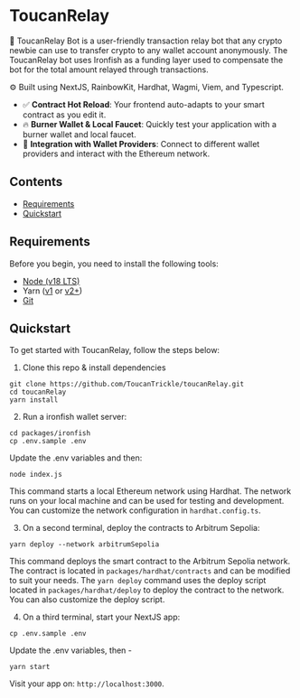 # ToucanRelay

🧪 ToucanRelay Bot is a user-friendly transaction relay bot that any crypto newbie can use to transfer crypto to any wallet account anonymously. The ToucanRelay bot uses Ironfish as a funding layer used to compensate the bot for the total amount relayed through transactions.

⚙️ Built using NextJS, RainbowKit, Hardhat, Wagmi, Viem, and Typescript.

- ✅ **Contract Hot Reload**: Your frontend auto-adapts to your smart contract as you edit it.
- 🔥 **Burner Wallet & Local Faucet**: Quickly test your application with a burner wallet and local faucet.
- 🔐 **Integration with Wallet Providers**: Connect to different wallet providers and interact with the Ethereum network.

## Contents

- [Requirements](#requirements)
- [Quickstart](#quickstart)

## Requirements

Before you begin, you need to install the following tools:

- [Node (v18 LTS)](https://nodejs.org/en/download/)
- Yarn ([v1](https://classic.yarnpkg.com/en/docs/install/) or [v2+](https://yarnpkg.com/getting-started/install))
- [Git](https://git-scm.com/downloads)

## Quickstart

To get started with ToucanRelay, follow the steps below:

1. Clone this repo & install dependencies

```
git clone https://github.com/ToucanTrickle/toucanRelay.git
cd toucanRelay
yarn install
```

2. Run a ironfish wallet server:

```
cd packages/ironfish
cp .env.sample .env
```

Update the .env variables and then:

```
node index.js
```

This command starts a local Ethereum network using Hardhat. The network runs on your local machine and can be used for testing and development. You can customize the network configuration in `hardhat.config.ts`.

3. On a second terminal, deploy the contracts to Arbitrum Sepolia:

```
yarn deploy --network arbitrumSepolia
```

This command deploys the smart contract to the Arbitrum Sepolia network. The contract is located in `packages/hardhat/contracts` and can be modified to suit your needs. The `yarn deploy` command uses the deploy script located in `packages/hardhat/deploy` to deploy the contract to the network. You can also customize the deploy script.

4. On a third terminal, start your NextJS app:

```
cp .env.sample .env
```

Update the .env variables, then -

```
yarn start
```

Visit your app on: `http://localhost:3000`.

